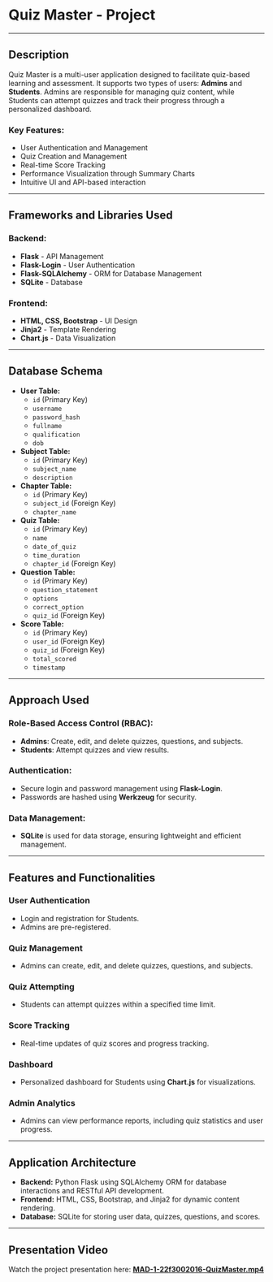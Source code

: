 # Quiz Master - Project
---

## Description
Quiz Master is a multi-user application designed to facilitate quiz-based learning and assessment. It supports two types of users: **Admins** and **Students**. Admins are responsible for managing quiz content, while Students can attempt quizzes and track their progress through a personalized dashboard.

### Key Features:
- User Authentication and Management
- Quiz Creation and Management
- Real-time Score Tracking
- Performance Visualization through Summary Charts
- Intuitive UI and API-based interaction

---

## Frameworks and Libraries Used

### Backend:
- **Flask** - API Management
- **Flask-Login** - User Authentication
- **Flask-SQLAlchemy** - ORM for Database Management
- **SQLite** - Database

### Frontend:
- **HTML, CSS, Bootstrap** - UI Design
- **Jinja2** - Template Rendering
- **Chart.js** - Data Visualization

---

## Database Schema

- **User Table:**
  - `id` (Primary Key)
  - `username`
  - `password_hash`
  - `fullname`
  - `qualification`
  - `dob`
- **Subject Table:**
  - `id` (Primary Key)
  - `subject_name`
  - `description`
- **Chapter Table:**
  - `id` (Primary Key)
  - `subject_id` (Foreign Key)
  - `chapter_name`
- **Quiz Table:**
  - `id` (Primary Key)
  - `name`
  - `date_of_quiz`
  - `time_duration`
  - `chapter_id` (Foreign Key)
- **Question Table:**
  - `id` (Primary Key)
  - `question_statement`
  - `options`
  - `correct_option`
  - `quiz_id` (Foreign Key)
- **Score Table:**
  - `id` (Primary Key)
  - `user_id` (Foreign Key)
  - `quiz_id` (Foreign Key)
  - `total_scored`
  - `timestamp`

---

## Approach Used

### Role-Based Access Control (RBAC):
- **Admins**: Create, edit, and delete quizzes, questions, and subjects.
- **Students**: Attempt quizzes and view results.

### Authentication:
- Secure login and password management using **Flask-Login**.
- Passwords are hashed using **Werkzeug** for security.

### Data Management:
- **SQLite** is used for data storage, ensuring lightweight and efficient management.

---

## Features and Functionalities

### User Authentication
- Login and registration for Students.
- Admins are pre-registered.

### Quiz Management
- Admins can create, edit, and delete quizzes, questions, and subjects.

### Quiz Attempting
- Students can attempt quizzes within a specified time limit.

### Score Tracking
- Real-time updates of quiz scores and progress tracking.

### Dashboard
- Personalized dashboard for Students using **Chart.js** for visualizations.

### Admin Analytics
- Admins can view performance reports, including quiz statistics and user progress.

---

## Application Architecture

- **Backend:** Python Flask using SQLAlchemy ORM for database interactions and RESTful API development.
- **Frontend:** HTML, CSS, Bootstrap, and Jinja2 for dynamic content rendering.
- **Database:** SQLite for storing user data, quizzes, questions, and scores.

---

## Presentation Video
Watch the project presentation here: **[MAD-1-22f3002016-QuizMaster.mp4](https://www.youtube.com/watch?v=BNz9401mPs4)**
